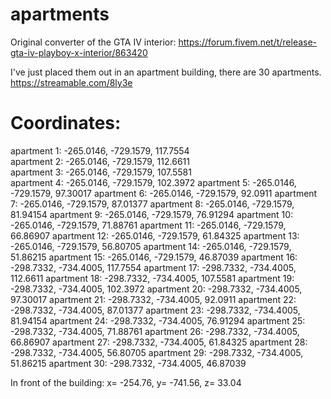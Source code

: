 # apartments

Original converter of the GTA IV interior: https://forum.fivem.net/t/release-gta-iv-playboy-x-interior/863420

I've just placed them out in an apartment building, there are 30 apartments.
https://streamable.com/8ly3e

# Coordinates:
apartment 1: -265.0146, -729.1579, 117.7554</br>
apartment 2: -265.0146, -729.1579, 112.6611</br>
apartment 3: -265.0146, -729.1579, 107.5581</br>
apartment 4: -265.0146, -729.1579, 102.3972
apartment 5: -265.0146, -729.1579, 97.30017
apartment 6: -265.0146, -729.1579, 92.0911
apartment 7: -265.0146, -729.1579, 87.01377
apartment 8: -265.0146, -729.1579, 81.94154
apartment 9: -265.0146, -729.1579, 76.91294
apartment 10: -265.0146, -729.1579, 71.88761
apartment 11: -265.0146, -729.1579, 66.86907
apartment 12: -265.0146, -729.1579, 61.84325
apartment 13: -265.0146, -729.1579, 56.80705
apartment 14: -265.0146, -729.1579, 51.86215
apartment 15: -265.0146, -729.1579, 46.87039
apartment 16: -298.7332, -734.4005, 117.7554
apartment 17: -298.7332, -734.4005, 112.6611
apartment 18: -298.7332, -734.4005, 107.5581
apartment 19: -298.7332, -734.4005, 102.3972
apartment 20: -298.7332, -734.4005, 97.30017
apartment 21: -298.7332, -734.4005, 92.0911
apartment 22: -298.7332, -734.4005, 87.01377
apartment 23: -298.7332, -734.4005, 81.94154
apartment 24: -298.7332, -734.4005, 76.91294
apartment 25: -298.7332, -734.4005, 71.88761
apartment 26: -298.7332, -734.4005, 66.86907
apartment 27: -298.7332, -734.4005, 61.84325
apartment 28: -298.7332, -734.4005, 56.80705
apartment 29: -298.7332, -734.4005, 51.86215
apartment 30: -298.7332, -734.4005, 46.87039

In front of the building: x= -254.76, y= -741.56, z= 33.04
